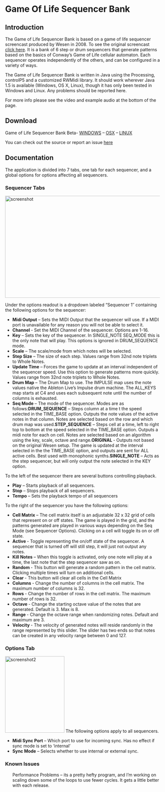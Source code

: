 <h1 class="title_page">Game Of Life Sequencer Bank</h1>

<h2>Introduction</h2>

<p>The Game of Life Sequencer Bank is based on a game of life sequencer screencast produced by Wesen in 2008. To see the original screencast <a href="http://vimeo.com/1824904">click here</a>. It is a bank of 6 step or drum sequencers that generate patterns based on the basics of Conway&#8217;s Game of Life cellular automaton. Each sequencer operates independently of the others, and can be configured in a variety of ways.</p>

<p>The Game of Life Sequencer Bank is written in Java using the Processing, controlP5 and a customized RWMidi library. It should work wherever Java 1.5 is available (Windows, OS X, Linux), though it has only been tested in Windows and Linux. Any problems should be reported here.</p>

<p>For more info please see the video and example audio at the bottom of the page.</p>

<h2>Download</h2>

<p>Game of Life Sequencer Bank Beta- <a href="http://www.grantmuller.com/wp-content/uploads/golseqbank-beta-win.zip">WINDOWS</a> &#8211; <a href="http://www.grantmuller.com/wp-content/uploads/golseqbank-beta-osx.zip">OSX</a> &#8211; <a href="http://www.grantmuller.com/wp-content/uploads/golseqbank-beta-linux.zip">LINUX</a></p>

<p>You can check out the source or report an issue <a href="https://github.com/gmuller/golsequencer">here</a></p>

<h2>Documentation</h2>

<p>The application is divided into 7 tabs, one tab for each sequencer, and a global options for options affecting all sequencers.</p>

<h3>Sequencer Tabs</h3>

<p><img class="alignnone size-full wp-image-563" title="screenshot" src="http://www.grantmuller.com/wp-content/uploads/screenshot.gif" alt="screenshot" width="530" height="331" /></p>

<p>Under the options readout is a dropdown labeled &#8220;Sequencer 1&#8243; containing the following options for the sequencer:</p>

<ul>
    <li><strong>Midi Output</strong> &#8211; Sets the MIDI Output that the sequencer will use. If a MIDI port is unavailable for any reason you will not be able to select it.</li>
    <li><strong>Channel </strong>- Set the MIDI Channel of the sequencer. Options are 1-16.</li>
    <li><strong>Key</strong> &#8211; Sets the key of the sequencer. In SINGLE_NOTE SEQ_MODE this is the only note that will play. This options is ignored in DRUM_SEQUENCE mode.</li>
    <li><strong>Scale</strong> &#8211; The scale/mode from which notes will be selected.</li>
    <li><strong>Step Size</strong> &#8211; The size of each step. Values range from 32nd note triplets to Whole Notes.</li>
    <li><strong>Update Time</strong> &#8211; Forces the game to update at an interval independent of the sequencer speed. Use this option to generate patterns more quickly. Values range from 32nd note triplets to Whole Notes.</li>
    <li><strong>Drum Map</strong> &#8211; The Drum Map to use. The IMPULSE map uses the note values native the Ableton Live&#8217;s Impulse drum machine. The ALL_KEYS map starts at C4 and uses each subsequent note until the number of columns is exhausted.</li>
    <li><strong>Seq Mode</strong> &#8211; The mode of the sequencer. Modes are as follows:<strong>DRUM_SEQUENCE</strong> &#8211; Steps column at a time t the speed selected in the TIME_BASE option. Outputs the note values of the active notes in that column. Notes are selected based on the row and which drum map was used.<strong>STEP_SEQUENCE</strong> &#8211; Steps cell at a time, left to right top to bottom at the speed selected in the TIME_BASE option. Outputs a midi note for each on cell. Notes are selected based on an algorithm using the key, scale, octave and range.<strong>ORIGINAL </strong>- Outputs not based on the original Wesen setup. The game is updated at the interval selected in the the TIME_BASE option, and outputs are sent for ALL active cells. Best used with monophonic synths.<strong>SINGLE_NOTE</strong> &#8211; Acts as the step sequencer, but will only output the note selected in the KEY option.</li>
</ul>

<p>To the left of the sequencer there are several buttons controlling playback.</p>

<ul>
    <li><strong>Play</strong> &#8211; Starts playback of all sequencers.</li>
    <li><strong>Stop</strong> &#8211; Stops playback of all sequencers.</li>
    <li><strong>Tempo</strong> &#8211; Sets the playback tempo of all sequencers</li>
</ul>

<p>To the right of the sequencer you have the following options:</p>

<ul>
    <li><strong>Cell Matrix</strong> &#8211; The cell matrix itself is an adjustable 32 x 32 grid of cells that represent on or off states. The game is played in the grid, and the patterns generated are played in various ways depending on the Seq Mode (see Sequencer Options). Clicking on a cell will toggle its on or off state.</li>
    <li><strong>Active </strong>- Toggle representing the on/off state of the sequencer. A sequencer that is turned off will still step, it will just not output any notes.</li>
    <li><strong>Kill Notes</strong> &#8211; When this toggle is activated, only one note will play at a time, the last note that the step sequencer saw as on.</li>
    <li><strong>Random </strong>- This button will generate a random pattern in the cell matrix. Clicking multiple times will turn on additional cells.</li>
    <li><strong>Clear </strong>- This button will clear all cells in the Cell Matrix</li>
    <li><strong>Columns </strong>- Change the number of columns in the cell matrix. The maximum number of columns is 32.</li>
    <li><strong>Rows </strong>- Change the number of rows in the cell matrix. The maximum number of rows is 32.</li>
    <li><strong>Octave </strong>- Change the starting octave value of the notes that are generated. Default is 3. Max is 8.</li>
    <li><strong>Range </strong>- Change the octave range when randomizing notes. Default and maximum are 3.</li>
    <li><strong>Velocity </strong>- The velocity of generated notes will reside randomly in the range represented by this slider. The slider has two ends so that notes can be created in any velocity range between 0 and 127.</li>
</ul>

<h3>Options Tab</h3>

<p><img class="size-full wp-image-564 alignleft" title="screenshot2" src="http://www.grantmuller.com/wp-content/uploads/screenshot2.gif" alt="screenshot2" width="193" height="248" />
The following options apply to all sequencers.</p>

<ul>
    <li><strong>Midi Sync Port</strong> &#8211; Which port to use for incoming sync. Has no effect if sync mode is set to &#8216;internal&#8217;</li>
    <li><strong>Sync Mode</strong> &#8211; Selects whether to use internal or external sync.</li>
</ul>

<h3 style="clear: both">Known Issues</h3>

<ul> Performance Problems &#8211; its a pretty hefty program, and I&#8217;m working on scaling down some of the loops to use fewer cycles. It gets a little better with each release.</ul>
